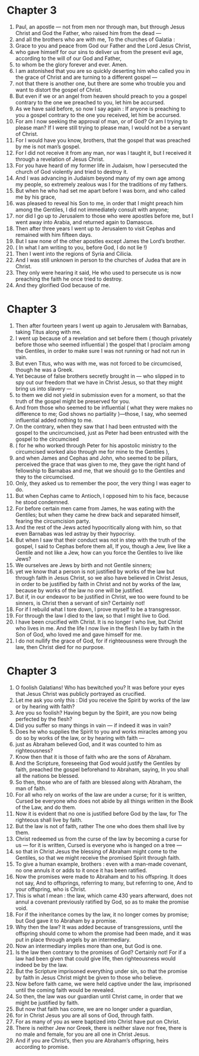 # Chapter 3

1. Paul, an apostle — not from men nor through man, but through Jesus Christ and God the Father, who raised him from the dead —
2. and all the brothers who are with me, To the churches of Galatia :
3. Grace to you and peace from God our Father and the Lord Jesus Christ,
4. who gave himself for our sins to deliver us from the present evil age, according to the will of our God and Father,
5. to whom be the glory forever and ever. Amen.
6. I am astonished that you are so quickly deserting him who called you in the grace of Christ and are turning to a different gospel —
7. not that there is another one, but there are some who trouble you and want to distort the gospel of Christ.
8. But even if we or an angel from heaven should preach to you a gospel contrary to the one we preached to you, let him be accursed.
9. As we have said before, so now I say again : If anyone is preaching to you a gospel contrary to the one you received, let him be accursed.
10. For am I now seeking the approval of man, or of God? Or am I trying to please man? If I were still trying to please man, I would not be a servant of Christ.
11. For I would have you know, brothers, that the gospel that was preached by me is not man’s gospel.
12. For I did not receive it from any man, nor was I taught it, but I received it through a revelation of Jesus Christ.
13. For you have heard of my former life in Judaism, how I persecuted the church of God violently and tried to destroy it.
14. And I was advancing in Judaism beyond many of my own age among my people, so extremely zealous was I for the traditions of my fathers.
15. But when he who had set me apart before I was born, and who called me by his grace,
16. was pleased to reveal his Son to me, in order that I might preach him among the Gentiles, I did not immediately consult with anyone;
17. nor did I go up to Jerusalem to those who were apostles before me, but I went away into Arabia, and returned again to Damascus.
18. Then after three years I went up to Jerusalem to visit Cephas and remained with him fifteen days.
19. But I saw none of the other apostles except James the Lord’s brother.
20. ( In what I am writing to you, before God, I do not lie !)
21. Then I went into the regions of Syria and Cilicia.
22. And I was still unknown in person to the churches of Judea that are in Christ.
23. They only were hearing it said, He who used to persecute us is now preaching the faith he once tried to destroy.
24. And they glorified God because of me.

# Chapter 3

1. Then after fourteen years I went up again to Jerusalem with Barnabas, taking Titus along with me.
2. I went up because of a revelation and set before them ( though privately before those who seemed influential ) the gospel that I proclaim among the Gentiles, in order to make sure I was not running or had not run in vain.
3. But even Titus, who was with me, was not forced to be circumcised, though he was a Greek.
4. Yet because of false brothers secretly brought in — who slipped in to spy out our freedom that we have in Christ Jesus, so that they might bring us into slavery —
5. to them we did not yield in submission even for a moment, so that the truth of the gospel might be preserved for you.
6. And from those who seemed to be influential ( what they were makes no difference to me; God shows no partiality )—those, I say, who seemed influential added nothing to me.
7. On the contrary, when they saw that I had been entrusted with the gospel to the uncircumcised, just as Peter had been entrusted with the gospel to the circumcised
8. ( for he who worked through Peter for his apostolic ministry to the circumcised worked also through me for mine to the Gentiles ),
9. and when James and Cephas and John, who seemed to be pillars, perceived the grace that was given to me, they gave the right hand of fellowship to Barnabas and me, that we should go to the Gentiles and they to the circumcised.
10. Only, they asked us to remember the poor, the very thing I was eager to do.
11. But when Cephas came to Antioch, I opposed him to his face, because he stood condemned.
12. For before certain men came from James, he was eating with the Gentiles; but when they came he drew back and separated himself, fearing the circumcision party.
13. And the rest of the Jews acted hypocritically along with him, so that even Barnabas was led astray by their hypocrisy.
14. But when I saw that their conduct was not in step with the truth of the gospel, I said to Cephas before them all, If you, though a Jew, live like a Gentile and not like a Jew, how can you force the Gentiles to live like Jews?
15. We ourselves are Jews by birth and not Gentile sinners;
16. yet we know that a person is not justified by works of the law but through faith in Jesus Christ, so we also have believed in Christ Jesus, in order to be justified by faith in Christ and not by works of the law, because by works of the law no one will be justified.
17. But if, in our endeavor to be justified in Christ, we too were found to be sinners, is Christ then a servant of sin? Certainly not!
18. For if I rebuild what I tore down, I prove myself to be a transgressor.
19. For through the law I died to the law, so that I might live to God.
20. I have been crucified with Christ. It is no longer I who live, but Christ who lives in me. And the life I now live in the flesh I live by faith in the Son of God, who loved me and gave himself for me.
21. I do not nullify the grace of God, for if righteousness were through the law, then Christ died for no purpose.

# Chapter 3

1. O foolish Galatians! Who has bewitched you? It was before your eyes that Jesus Christ was publicly portrayed as crucified.
2. Let me ask you only this : Did you receive the Spirit by works of the law or by hearing with faith?
3. Are you so foolish? Having begun by the Spirit, are you now being perfected by the flesh?
4. Did you suffer so many things in vain — if indeed it was in vain?
5. Does he who supplies the Spirit to you and works miracles among you do so by works of the law, or by hearing with faith —
6. just as Abraham believed God, and it was counted to him as righteousness?
7. Know then that it is those of faith who are the sons of Abraham.
8. And the Scripture, foreseeing that God would justify the Gentiles by faith, preached the gospel beforehand to Abraham, saying, In you shall all the nations be blessed.
9. So then, those who are of faith are blessed along with Abraham, the man of faith.
10. For all who rely on works of the law are under a curse; for it is written, Cursed be everyone who does not abide by all things written in the Book of the Law, and do them.
11. Now it is evident that no one is justified before God by the law, for The righteous shall live by faith.
12. But the law is not of faith, rather The one who does them shall live by them.
13. Christ redeemed us from the curse of the law by becoming a curse for us — for it is written, Cursed is everyone who is hanged on a tree —
14. so that in Christ Jesus the blessing of Abraham might come to the Gentiles, so that we might receive the promised Spirit through faith.
15. To give a human example, brothers : even with a man-made covenant, no one annuls it or adds to it once it has been ratified.
16. Now the promises were made to Abraham and to his offspring. It does not say, And to offsprings, referring to many, but referring to one, And to your offspring, who is Christ.
17. This is what I mean : the law, which came 430 years afterward, does not annul a covenant previously ratified by God, so as to make the promise void.
18. For if the inheritance comes by the law, it no longer comes by promise; but God gave it to Abraham by a promise.
19. Why then the law? It was added because of transgressions, until the offspring should come to whom the promise had been made, and it was put in place through angels by an intermediary.
20. Now an intermediary implies more than one, but God is one.
21. Is the law then contrary to the promises of God? Certainly not! For if a law had been given that could give life, then righteousness would indeed be by the law.
22. But the Scripture imprisoned everything under sin, so that the promise by faith in Jesus Christ might be given to those who believe.
23. Now before faith came, we were held captive under the law, imprisoned until the coming faith would be revealed.
24. So then, the law was our guardian until Christ came, in order that we might be justified by faith.
25. But now that faith has come, we are no longer under a guardian,
26. for in Christ Jesus you are all sons of God, through faith.
27. For as many of you as were baptized into Christ have put on Christ.
28. There is neither Jew nor Greek, there is neither slave nor free, there is no male and female, for you are all one in Christ Jesus.
29. And if you are Christ’s, then you are Abraham’s offspring, heirs according to promise.

